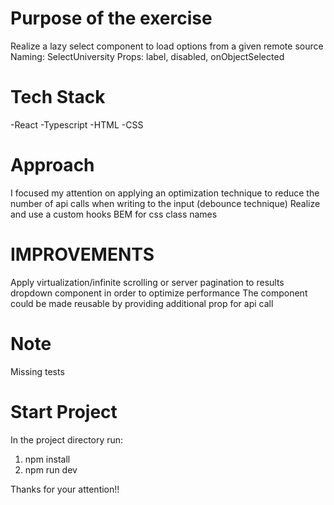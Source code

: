 # Purpose of the exercise
Realize a lazy select component to load options from a given remote source
Naming: SelectUniversity
Props: label, disabled, onObjectSelected

# Tech Stack
-React
-Typescript
-HTML
-CSS

# Approach
I focused my attention on applying an optimization technique to reduce the number of api calls when writing to the input (debounce technique)
Realize and use a custom hooks
BEM for css class names

# IMPROVEMENTS
Apply virtualization/infinite scrolling or server pagination to results dropdown component in order to optimize performance 
The component could be made reusable by providing additional prop for api call

# Note
Missing tests

# Start Project
In the project directory run:
1) npm install
2) npm run dev

Thanks for your attention!!